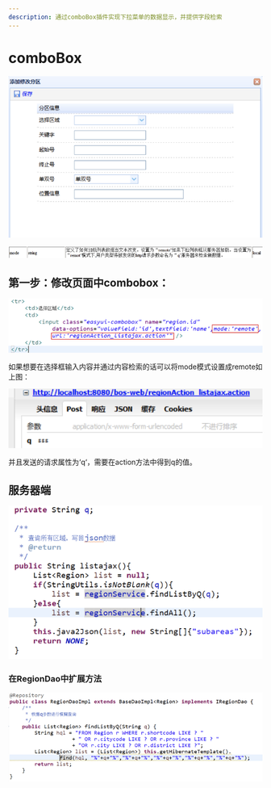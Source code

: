 ```yaml
---
description: 通过comboBox插件实现下拉菜单的数据显示，并提供字段检索
---
```


# comboBox

![](../../../../../.gitbook/assets/image%20%28178%29.png)

![](../../../../../.gitbook/assets/image%20%2868%29.png)

## 第一步：修改页面中combobox：

![](../../../../../.gitbook/assets/image%20%28108%29.png)

如果想要在选择框输入内容并通过内容检索的话可以将mode模式设置成remote如上图：

![](../../../../../.gitbook/assets/image%20%2824%29.png)

并且发送的请求属性为‘q‘，需要在action方法中得到q的值。



## 服务器端

![](../../../../../.gitbook/assets/image%20%28135%29.png)

### 在RegionDao中扩展方法

![](../../../../../.gitbook/assets/image%20%28134%29.png)

